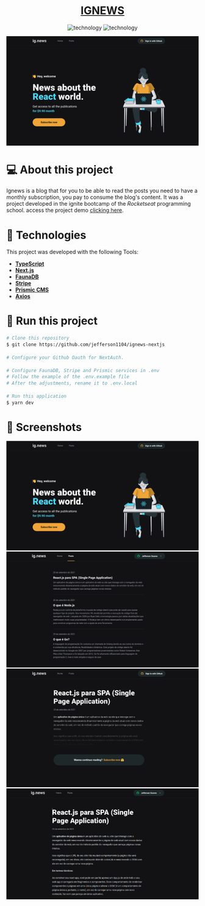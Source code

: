 <h1 align="center">
  <a href='https://ignews-nextjs.vercel.app/' target='_blank'>IGNEWS</a>
</h1>

<p align="center">
  <img alt="technology" src="https://img.shields.io/badge/TypeScript-007ACC?style=for-the-badge&logo=typescript&logoColor=white">
  <img alt="technology" src="https://img.shields.io/badge/Next-black?style=for-the-badge&logo=next.js&logoColor=white">
</p>

<p align="center">
  <img src="./assets/screenshots/screenshot-01.png" alt="home do ignews">
</p>

# 💻 About this project

Ignews is a blog that for you to be able to read the posts you need to have a monthly subscription, you pay to consume the blog's content. It was a project developed in the ignite bootcamp of the _Rocketseat_ programming school. access the project demo [clicking here](https://ignews-nextjs.vercel.app/).

# :hammer: Technologies
This project was developed with the following Tools:
- **[TypeScript](https://www.typescriptlang.org/)**
- **[Next.js](https://nextjs.org/)**
- **[FaunaDB](https://fauna.com/)**
- **[Stripe](https://stripe.com/en-br)**
- **[Prismic CMS](https://prismic.io/)**
- **[Axios](https://github.com/axios/axios)**

# 🚀 Run this project
```bash
# Clone this repository
$ git clone https://github.com/jefferson1104/ignews-nextjs

# Configure your Github Oauth for NextAuth.

# Configure FaunaDB, Stripe and Prismic services in .env
# Follow the example of the .env.example file
# After the adjustments, rename it to .env.local

# Run this application
$ yarn dev
```

# 🎨 Screenshots
![screenshot](./assets/screenshots/screenshot-01.png)
![screenshot](./assets/screenshots/screenshot-02.png)
![screenshot](./assets/screenshots/screenshot-03.png)
![screenshot](./assets/screenshots/screenshot-04.png)
